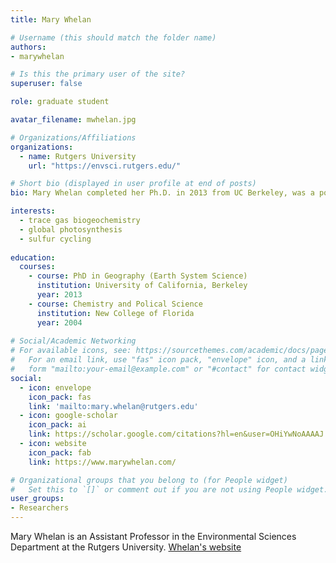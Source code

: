 ```yaml
---
title: Mary Whelan

# Username (this should match the folder name)
authors:
- marywhelan

# Is this the primary user of the site?
superuser: false

role: graduate student 

avatar_filename: mwhelan.jpg

# Organizations/Affiliations
organizations:
  - name: Rutgers University
    url: "https://envsci.rutgers.edu/"

# Short bio (displayed in user profile at end of posts)
bio: Mary Whelan completed her Ph.D. in 2013 from UC Berkeley, was a post-doctoral researcher at the Sierra Nevada Research Institute and the Carnegie Institution for Science, Global Ecology, at Stanford University.  Mary has expertise in biogeochemical cycling of sulfur and the use of COS as a tracer for global photosynthesis. Dr. Whelan is now an Assistant Professor at Rutgers University. 

interests:
  - trace gas biogeochemistry
  - global photosynthesis
  - sulfur cycling
  
education:
  courses:
    - course: PhD in Geography (Earth System Science)
      institution: University of California, Berkeley
      year: 2013
    - course: Chemistry and Polical Science
      institution: New College of Florida
      year: 2004
      
# Social/Academic Networking
# For available icons, see: https://sourcethemes.com/academic/docs/page-builder/#icons
#   For an email link, use "fas" icon pack, "envelope" icon, and a link in the
#   form "mailto:your-email@example.com" or "#contact" for contact widget.
social:
  - icon: envelope
    icon_pack: fas
    link: 'mailto:mary.whelan@rutgers.edu'
  - icon: google-scholar
    icon_pack: ai
    link: https://scholar.google.com/citations?hl=en&user=OHiYwNoAAAAJ
  - icon: website
    icon_pack: fab
    link: https://www.marywhelan.com/

# Organizational groups that you belong to (for People widget)
#   Set this to `[]` or comment out if you are not using People widget.
user_groups:
- Researchers
---
```


Mary Whelan is an Assistant Professor in the Environmental Sciences Department at the Rutgers University.  [Whelan's website](https://www.marywhelan.com/)
